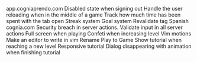 app.cogniaprendo.com
Disabled state when signing out
Handle the user reloading when in the middle of a game
Track how much time has been spent with the tab open
Streak system
Goal system
Revalidate tag
Spanish
cognia.com
Security breach in server actions. Validate input in all server actions
Full screen when playing
Confeti when increasing level
Vim motions
Make an editor to write in vim
Rename Play to Game
Show tutorial when reaching a new level
Responsive tutorial
Dialog disappearing with animation when finishing tutorial
